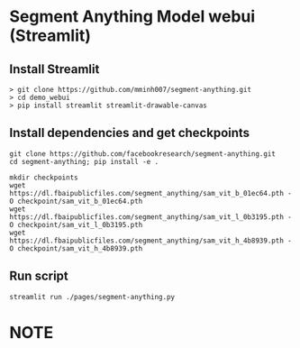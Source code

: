 # Segment Anything Model webui (Streamlit)


















## Install Streamlit
```
> git clone https://github.com/mminh007/segment-anything.git
> cd demo_webui
> pip install streamlit streamlit-drawable-canvas
```
## Install dependencies and get checkpoints
```
git clone https://github.com/facebookresearch/segment-anything.git
cd segment-anything; pip install -e .

mkdir checkpoints
wget https://dl.fbaipublicfiles.com/segment_anything/sam_vit_b_01ec64.pth -O checkpoint/sam_vit_b_01ec64.pth
wget https://dl.fbaipublicfiles.com/segment_anything/sam_vit_l_0b3195.pth -O checkpoint/sam_vit_l_0b3195.pth
wget https://dl.fbaipublicfiles.com/segment_anything/sam_vit_h_4b8939.pth -O checkpoint/sam_vit_h_4b8939.pth
```


## Run script
```
streamlit run ./pages/segment-anything.py
```

# NOTE
